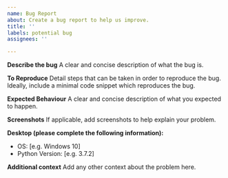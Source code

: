 ```yaml
---
name: Bug Report
about: Create a bug report to help us improve.
title: ''
labels: potential bug
assignees: ''

---
```


**Describe the bug**
A clear and concise description of what the bug is.

**To Reproduce**
Detail steps that can be taken in order to reproduce the bug.
Ideally, include a minimal code snippet which reproduces the bug.

**Expected Behaviour**
A clear and concise description of what you expected to happen.

**Screenshots**
If applicable, add screenshots to help explain your problem.

**Desktop (please complete the following information):**

- OS: [e.g. Windows 10]
- Python Version: [e.g. 3.7.2]

**Additional context**
Add any other context about the problem here.
